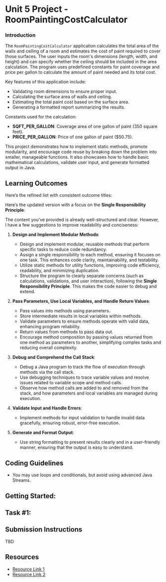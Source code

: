 # Unit 5 Project - RoomPaintingCostCalculator

### Introduction 

The `RoomPaintingCostCalculator` application calculates the total area
of the walls and ceiling of a room and estimates the cost of paint
required to cover those surfaces. The user inputs the room's dimensions
(length, width, and height) and can specify whether the ceiling should
be included in the area calculation. The program uses predefined constants
for paint coverage and price per gallon to calculate the amount of paint needed
and its total cost.

Key features of this application include:
- Validating room dimensions to ensure proper input.
- Calculating the surface area of walls and ceiling.
- Estimating the total paint cost based on the surface area.
- Generating a formatted report summarizing the results.

Constants used for the calculation:
- **SQFT_PER_GALLON**: Coverage area of one gallon of paint (350 square feet).
- **PRICE_PER_GALLON**: Price of one gallon of paint ($50.75).

This project demonstrates how to implement static methods, promote modularity,
and encourage code reuse by breaking down the problem into smaller, manageable
functions. It also showcases how to handle basic mathematical calculations,
validate user input, and generate formatted output in Java.

## Learning Outcomes

Here’s the refined list with consistent outcome titles:

Here’s the updated version with a focus on the **Single Responsibility Principle**:

The content you've provided is already well-structured and clear. However, I have a few suggestions to improve readability and conciseness:

1. **Design and Implement Modular Methods**:
    - Design and implement modular, reusable methods that perform specific tasks to reduce code redundancy.
    - Assign a single responsibility to each method, ensuring it focuses on one task. This enhances code clarity, maintainability, and testability.
    - Utilize static methods for utility functions, improving code efficiency, readability, and minimizing duplication.
    - Structure the program to clearly separate concerns (such as calculations, validations, and user interaction), following the **Single Responsibility Principle**. This makes the code easier to debug and extend.

2. **Pass Parameters, Use Local Variables, and Handle Return Values**:
    - Pass values into methods using parameters.
    - Store intermediate results in local variables within methods.
    - Validate parameters to ensure methods operate with valid data, enhancing program reliability.
    - Return values from methods to pass data out.
    - Encourage method composition by passing values returned from one method as parameters to another, simplifying complex tasks and reducing overall complexity.

3. **Debug and Comprehend the Call Stack**:
    - Debug a Java program to track the flow of execution through methods via the call stack.
    - Use debugging techniques to trace variable values and resolve issues related to variable scope and method calls.
    - Observe how method calls are added to and removed from the stack, and how parameters and local variables are managed during execution.

4. **Validate Input and Handle Errors**:
    - Implement methods for input validation to handle invalid data gracefully, ensuring robust, error-free execution.

5. **Generate and Format Output**:
    - Use string formatting to present results clearly and in a user-friendly manner, ensuring that the output is easy to understand.


## Coding Guidelines

- You may use loops and conditionals, but avoid using advanced Java Streams.

## Getting Started:



## Task #1: 



## Submission Instructions

TBD

## Resources

- [Resource Link 1](example.com)
- [Resource Link 2](example.com)
